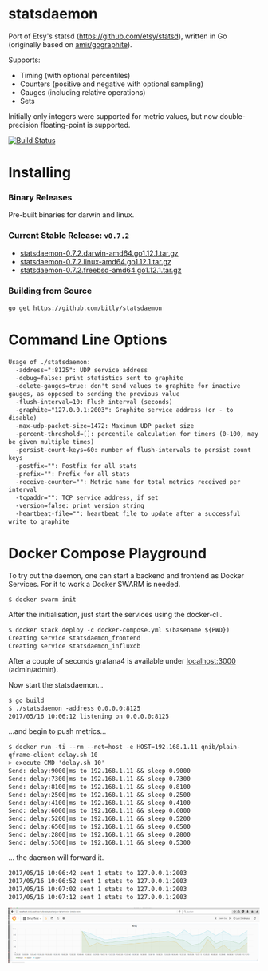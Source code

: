 statsdaemon
==========

Port of Etsy's statsd (https://github.com/etsy/statsd), written in Go (originally based
on [amir/gographite](https://github.com/amir/gographite)).

Supports:

* Timing (with optional percentiles)
* Counters (positive and negative with optional sampling)
* Gauges (including relative operations)
* Sets

Initially only integers were supported for metric values,
but now double-precision floating-point is supported.

[![Build Status](https://secure.travis-ci.org/bitly/statsdaemon.png)](http://travis-ci.org/bitly/statsdaemon)

Installing
==========

### Binary Releases
Pre-built binaries for darwin and linux.

### Current Stable Release: `v0.7.2`
* [statsdaemon-0.7.2.darwin-amd64.go1.12.1.tar.gz](https://github.com/bitly/statsdaemon/releases/download/v0.7.2/statsdaemon-0.7.2.darwin-amd64.go1.12.1.tar.gz)
* [statsdaemon-0.7.2.linux-amd64.go1.12.1.tar.gz](https://github.com/bitly/statsdaemon/releases/download/v0.7.2/statsdaemon-0.7.2.linux-amd64.go1.12.1.tar.gz)
* [statsdaemon-0.7.2.freebsd-amd64.go1.12.1.tar.gz](https://github.com/bitly/statsdaemon/releases/download/v0.7.2/statsdaemon-0.7.2.freebsd-amd64.go1.12.1.tar.gz)

### Building from Source
```
go get https://github.com/bitly/statsdaemon
```


Command Line Options
====================

```
Usage of ./statsdaemon:
  -address=":8125": UDP service address
  -debug=false: print statistics sent to graphite
  -delete-gauges=true: don't send values to graphite for inactive gauges, as opposed to sending the previous value
  -flush-interval=10: Flush interval (seconds)
  -graphite="127.0.0.1:2003": Graphite service address (or - to disable)
  -max-udp-packet-size=1472: Maximum UDP packet size
  -percent-threshold=[]: percentile calculation for timers (0-100, may be given multiple times)
  -persist-count-keys=60: number of flush-intervals to persist count keys
  -postfix="": Postfix for all stats
  -prefix="": Prefix for all stats
  -receive-counter="": Metric name for total metrics received per interval
  -tcpaddr="": TCP service address, if set
  -version=false: print version string
  -heartbeat-file="": heartbeat file to update after a successful write to graphite
```

Docker Compose Playground
=========================

To try out the daemon, one can start a backend and frontend as Docker Services. For it to work a Docker SWARM is needed.

```
$ docker swarm init
```

After the initialisation, just start the services using the docker-cli.

```
$ docker stack deploy -c docker-compose.yml $(basename ${PWD})
Creating service statsdaemon_frontend
Creating service statsdaemon_influxdb
```
After a couple of seconds grafana4 is available under [localhost:3000](http://localhost:3000) (admin/admin).

Now start the statsdaemon...

```
$ go build
$ ./statsdaemon -address 0.0.0.0:8125
2017/05/16 10:06:12 listening on 0.0.0.0:8125
```

...and begin to push metrics...

```
$ docker run -ti --rm --net=host -e HOST=192.168.1.11 qnib/plain-qframe-client delay.sh 10
> execute CMD 'delay.sh 10'
Send: delay:9000|ms to 192.168.1.11 && sleep 0.9000
Send: delay:7300|ms to 192.168.1.11 && sleep 0.7300
Send: delay:8100|ms to 192.168.1.11 && sleep 0.8100
Send: delay:2500|ms to 192.168.1.11 && sleep 0.2500
Send: delay:4100|ms to 192.168.1.11 && sleep 0.4100
Send: delay:6000|ms to 192.168.1.11 && sleep 0.6000
Send: delay:5200|ms to 192.168.1.11 && sleep 0.5200
Send: delay:6500|ms to 192.168.1.11 && sleep 0.6500
Send: delay:2800|ms to 192.168.1.11 && sleep 0.2800
Send: delay:5300|ms to 192.168.1.11 && sleep 0.5300
```

... the daemon will forward it.

```
2017/05/16 10:06:42 sent 1 stats to 127.0.0.1:2003
2017/05/16 10:06:52 sent 1 stats to 127.0.0.1:2003
2017/05/16 10:07:02 sent 1 stats to 127.0.0.1:2003
2017/05/16 10:07:12 sent 1 stats to 127.0.0.1:2003
```

![](pics/grafana_delay.png)
